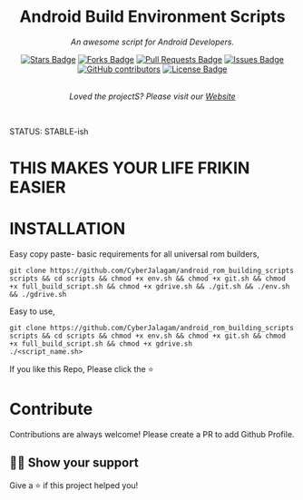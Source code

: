 <h1 align="center">Android Build Environment Scripts</h1>
<p align="center"><i>An awesome script for Android Developers.</i></p>
<div align="center">
  <a href="https://github.com/CyberJalagam/android_rom_building_scripts/stargazers"><img src="https://img.shields.io/github/stars/CyberJalagam/android_rom_building_scripts" alt="Stars Badge"/></a>
<a href="https://github.com/CyberJalagam/android_rom_building_scripts/network/members"><img src="https://img.shields.io/github/forks/CyberJalagam/android_rom_building_scripts" alt="Forks Badge"/></a>
<a href="https://github.com/CyberJalagam/android_rom_building_scripts/pulls"><img src="https://img.shields.io/github/issues-pr/CyberJalagam/android_rom_building_scripts" alt="Pull Requests Badge"/></a>
<a href="https://github.com/CyberJalagam/android_rom_building_scripts/issues"><img src="https://img.shields.io/github/issues/CyberJalagam/android_rom_building_scripts" alt="Issues Badge"/></a>
<a href="https://github.com/CyberJalagam/android_rom_building_scripts/graphs/contributors"><img alt="GitHub contributors" src="https://img.shields.io/github/contributors/CyberJalagam/android_rom_building_scripts?color=2b9348"></a>
<a href="https://github.com/CyberJalagam/android_rom_building_scripts/blob/main/LICENSE"><img src="https://img.shields.io/github/license/CyberJalagam/android_rom_building_scripts?color=2b9348" alt="License Badge"/></a>
</div>
<br>
<p align="center"><i>Loved the projectS? Please visit our <a href="https://rbinternationalnet.wixsite.com/rbintnet">Website</a></i></p>
<br>

STATUS: STABLE-ish

# THIS MAKES YOUR LIFE FRIKIN EASIER
# INSTALLATION

Easy copy paste- basic requirements for all universal rom builders,
```
git clone https://github.com/CyberJalagam/android_rom_building_scripts scripts && cd scripts && chmod +x env.sh && chmod +x git.sh && chmod +x full_build_script.sh && chmod +x gdrive.sh && ./git.sh && ./env.sh && ./gdrive.sh
```
Easy to use,
```
git clone https://github.com/CyberJalagam/android_rom_building_scripts scripts && cd scripts && chmod +x env.sh && chmod +x git.sh && chmod +x full_build_script.sh && chmod +x gdrive.sh
./<script_name.sh>
```

If you like this Repo, Please click the :star:

# Contribute

Contributions are always welcome! Please create a PR to add Github Profile.

## :man_astronaut: Show your support

Give a ⭐️ if this project helped you!

